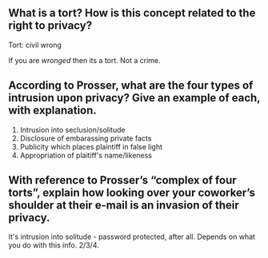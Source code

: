 ## What is a tort? How is this concept related to the right to privacy?

Tort: civil wrong

If you are _wronged_ then its a tort. Not a crime.

## According to Prosser, what are the four types of intrusion upon privacy? Give an example of each, with explanation.

1. Intrusion into seclusion/solitude
2. Disclosure of embarassing private facts
3. Publicity which places plaintiff in false light
4. Appropriation of plaitiff's name/likeness


## With reference to Prosser’s “complex of four torts”, explain how looking over your coworker’s shoulder at their e-mail is an invasion of their privacy.

It's intrusion into solitude - password protected, after all.
Depends on what you do with this info. 2/3/4.
